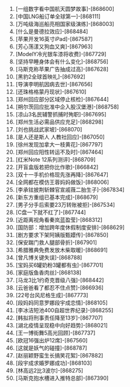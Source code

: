 
1. [一组数字看中国航天圆梦故事]-[868600]
1. [中国LNG船订单全球第一]-[868111]
1. [万吨级海巡船亮相国家级演练]-[868003]
1. [什么是曼德拉效应]-[868484]
1. [苹果开发16英寸iPad]-[867587]
1. [芳心荡漾又狗血又爽]-[867963]
1. [ModelY冷光银车漆将收费]-[867729]
1. [坚持早睡身体会有什么变化]-[868756]
1. [马斯克称苹果广告抽成过高]-[867628]
1. [黑豹2全球首映礼]-[867692]
1. [导演李明航因病去世]-[867656]
1. [还珠格格蒙丹现状]-[867610]
1. [郑州回应部分区域停止核检]-[867644]
1. [朔尔茨回应批准中企入股汉堡港]-[868758]
1. [凉山3名民辅警抓捕时殉职]-[867695]
1. [郑州生活必需品供应充足]-[868298]
1. [刘也挑战武家坡]-[868070]
1. [是人还是斯人 人教社回应]-[867050]
1. [徐州发现加拿大一枝黄花]-[867797]
1. [郑州回应阳性转运不及时]-[867464]
1. [红米Note 12系列测评]-[868709]
1. [开盲盒版若把你比作歌]-[866842]
1. [双十一手机价格现先涨再降]-[867647]
1. [全网都在模仿王蓉妈妈做饭]-[868006]
1. [李承铉披荆斩棘官宣戚薇二胎生子]-[867834]
1. [新东方重组已基本完成]-[868679]
1. [男子分手后索要23万转账被拒]-[867534]
1. [C盘一下就不红了]-[867744]
1. [近距离视角看秦岚蓝盈莹]-[868312]
1. [国防部：增加跨年度休假制度安排]-[868629]
1. [剧方要求下架阿姨版甄嬛传]-[867850]
1. [保安踹门救人腿部骨折]-[867901]
1. [希腊雅典免费发放木柴取暖]-[868691]
1. [曾凡博关键失误]-[868788]
1. [宝妈买6罐奶粉3罐都有虫]-[867701]
1. [家庭版鱼香肉丝]-[868138]
1. [马龙3比1约奇克晋级八强]-[868442]
1. [云爸爸看了都忍不住点赞]-[866936]
1. [22号台风尼格生成]-[867773]
1. [段妈妈同意罗娜段宇成恋情]-[868105]
1. [李冰洁短池400自超世界纪录]-[868255]
1. [韩拟将刑事责任降至13岁]-[867707]
1. [湖北疫情呈现稳中向好趋势]-[868021]
1. [王一博街舞5高光回顾]-[867737]
1. [欧冠16强出炉12席]-[867560]
1. [这就是妖气的碰撞]-[868787]
1. [赵丽颖野蛮生长搞笑花絮]-[867882]
1. [段宇成求婚罗娜成功]-[868103]
1. [林高远2比3波尔]-[868275]
1. [马斯克抱水槽进入推特总部]-[867390]
